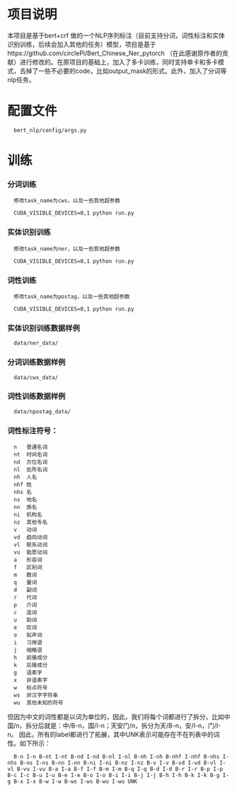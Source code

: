 # 项目说明
本项目是基于bert+crf 做的一个NLP序列标注（目前支持分词，词性标注和实体识别训练，后续会加入其他的任务）模型，项目是基于https://github.com/circlePi/Bert_Chinese_Ner_pytorch
（在此感谢原作者的贡献）进行修改的。在原项目的基础上，加入了多卡训练，同时支持单卡和多卡模式，去掉了一些不必要的code，比如output_mask的形式。此外，加入了分词等nlp任务。


# 配置文件

      bert_nlp/config/args.py

# 训练

### 分词训练

      修改task_name为cws，以及一些其他超参数

      CUDA_VISIBLE_DEVICES=0,1 python run.py   

### 实体识别训练

      修改task_name为ner，以及一些其他超参数

      CUDA_VISIBLE_DEVICES=0,1 python run.py    

### 词性训练

      修改task_name为postag，以及一些其他超参数

      CUDA_VISIBLE_DEVICES=0,1 python run.py   

### 实体识别训练数据样例

      data/ner_data/

### 分词训练数据样例

      data/cws_data/

### 词性训练数据样例

      data/npostag_data/    


### 词性标注符号：

      n   普通名词
      nt  时间名词
      nd  方位名词
      nl  处所名词
      nh  人名
      nhf 姓
      nhs 名
      ns  地名
      nn  族名
      ni  机构名
      nz  其他专名
      v   动词
      vd  趋向动词
      vl  联系动词
      vu  能愿动词
      a   形容词
      f   区别词
      m   数词　　
      q   量词
      d   副词
      r   代词
      p   介词
      c   连词
      u   助词
      e   叹词
      o   拟声词
      i   习用语
      j   缩略语
      h   前接成分
      k   后接成分
      g   语素字
      x   非语素字
      w   标点符号
      ws  非汉字字符串
      wu  其他未知的符号

但因为中文的词性都是以词为单位的，因此，我们将每个词都进行了拆分，比如中国/n，拆分后就是：中/B-n，国/I-n；天安门/n，拆分为天/B-n，安/I-n，门/I-n。 
因此，所有的label都进行了拓展，其中UNK表示可能存在不在列表中的词性。如下所示：

      B-n I-n B-nt I-nt B-nd I-nd B-nl I-nl B-nh I-nh B-nhf I-nhf B-nhs I-nhs B-ns I-ns B-nn I-nn B-ni I-ni B-nz I-nz B-v I-v B-vd I-vd B-vl I-vl B-vu I-vu B-a I-a B-f I-f B-m I-m B-q I-q B-d I-d B-r I-r B-p I-p B-c I-c B-u I-u B-e I-e B-o I-o B-i I-i B-j I-j B-h I-h B-k I-k B-g I-g B-x I-x B-w I-w B-ws I-ws B-wu I-wu UNK
     

      